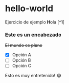 # hello-world
Ejercicio de ejemplo
**H**ola [^1]
### Este es un encabezado
~~El mundo es plano~~
- [x] Opción A
- [ ] Opción B
- [ ] Opción C

Esto es muy entretenido! :joy:

